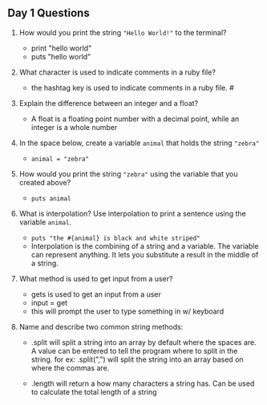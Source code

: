 ## Day 1 Questions

1. How would you print the string `"Hello World!"` to the terminal?
   * print "hello world"
   * puts "hello world"   


2. What character is used to indicate comments in a ruby file?
   * the hashtag key is used to indicate comments in a ruby file. #


3. Explain the difference between an integer and a float?
   * A float is a floating point number with a decimal point, while an integer is a whole number


4. In the space below, create a variable `animal` that holds the string `"zebra"`

   * `animal = "zebra"`


5. How would you print the string `"zebra"` using the variable that you created above?

   * `puts animal`


6. What is interpolation? Use interpolation to print a sentence using the variable `animal`.

   * `puts "the #{animal} is black and white striped"`
   * Interpolation is the combining of a string and a variable. The variable can represent anything. It lets you substitute a result in the middle of a string.


7. What method is used to get input from a user?
   * gets is used to get an input from a user
   * input = get
   * this will prompt the user to type something in w/ keyboard


8. Name and describe two common string methods:
   * .split will split a string into an array by default where the spaces are. A value can be entered to tell the program where to split in the string. for ex: .split(",") will split the string into an array based on where the commas are.

   * .length will return a how many characters a string has. Can be used to calculate the total length of a string
